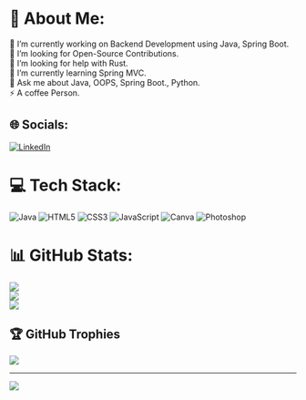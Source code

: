 # 💫 About Me:
🔭 I’m currently working on Backend Development using Java, Spring Boot.<br>👯 I’m looking for Open-Source Contributions.<br>🤝 I’m looking for help with Rust.<br>🌱 I’m currently learning Spring MVC.<br>💬 Ask me about Java, OOPS, Spring Boot., Python.<br>⚡ A coffee Person. 


## 🌐 Socials:
[![LinkedIn](https://img.shields.io/badge/LinkedIn-%230077B5.svg?logo=linkedin&logoColor=white)](https://linkedin.com/in/https://www.linkedin.com/in/debjani-de-a272b020b)

# 💻 Tech Stack:
![Java](https://img.shields.io/badge/java-%23ED8B00.svg?style=for-the-badge&logo=java&logoColor=white) ![HTML5](https://img.shields.io/badge/html5-%23E34F26.svg?style=for-the-badge&logo=html5&logoColor=white) ![CSS3](https://img.shields.io/badge/css3-%231572B6.svg?style=for-the-badge&logo=css3&logoColor=white) ![JavaScript](https://img.shields.io/badge/javascript-%23323330.svg?style=for-the-badge&logo=javascript&logoColor=%23F7DF1E) ![Canva](https://img.shields.io/badge/Canva-%2300C4CC.svg?style=for-the-badge&logo=Canva&logoColor=white) ![Photoshop](https://img.shields.io/badge/Photoshop?style=flat&logo=Photoshop&logoColor=white&logoSize=auto&label=Photoshop&link=https%3A%2F%2Fwww.certiport.com%2Fportal%2FPages%2FPrintTranscriptInfo.aspx%3Faction%3DCert%26id%3D428%26cvid%3DXYvmqjyrm%2FsgVg98iM0i6Q%3D%3D)


# 📊 GitHub Stats:
![](https://github-readme-stats.vercel.app/api?username=ayushibadika&theme=highcontrast&hide_border=false&include_all_commits=true&count_private=false)<br/>
![](https://github-readme-streak-stats.herokuapp.com/?user=ayushibadika&theme=highcontrast&hide_border=false)<br/>
![](https://github-readme-stats.vercel.app/api/top-langs/?username=ayushibadika&theme=highcontrast&hide_border=false&include_all_commits=true&count_private=false&layout=compact) 

## 🏆 GitHub Trophies
![](https://github-profile-trophy.vercel.app/?username=ayushibadika&theme=radical&no-frame=false&no-bg=true&margin-w=4)

---
[![](https://visitcount.itsvg.in/api?id=ayushibadika&icon=0&color=0)](https://visitcount.itsvg.in)

<!-- Proudly created with GPRM ( https://gprm.itsvg.in ) -->

